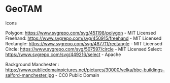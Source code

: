 # GeoTAM


Icons

Polygon: https://www.svgrepo.com/svg/451198/polygon - MIT Licensed
Freehand: https://www.svgrepo.com/svg/450915/freehand - MIT Licensed
Rectangle: https://www.svgrepo.com/svg/487711/rectangle - MIT Licensed
Circle: https://www.svgrepo.com/svg/507597/circle - MIT Licensed
Select: https://www.svgrepo.com/svg/449216/select - Apache

Background Manchester : https://www.publicdomainpictures.net/pictures/30000/velka/bbc-buildings-salford-manchester.jpg - CC0 Public Domain
